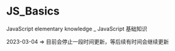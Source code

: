 # JS_Basics
JavaScript elementary knowledge _ JavaScript 基础知识

2023-03-04 => 目前会停止一段时间更新，等后续有时间会继续更新
